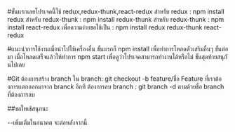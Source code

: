 #ขั้นเเรกเลยโปรเจคนี้ใช้ redux,redux-thunk,react-redux
สำหรับ redux : npm install redux
สำหรับ redux-thunk : npm install redux-thunk
สำหรับ redux-thunk : npm install react-redux
เพื่อความง่ายขอใช้เป็น : npm install redux redux-thunk react-redux

#เเนะนำการใช้งานเมื่อนำไปใช้เครื่องอื่น
 ขั้นเเรกก็ npm install เพื่อทำการโหลดตัวเสริมอื่นๆ
 ขั้นต่อมา เมื่อโหลดเสร็จเเล้วให้ทำการ npm start เพื่อดูว่าโปรเจคสามารถทำงานได้หรือไม่
 ขั้นสุดท้ายสนุกันไปเลย

#Git
ต้องการสร้าง branch ใน branch: git checkout -b feature/ชื่อ Feature ที่เราต้องการเเตกออกมาจาก branck อีกที
ต้องการลบ branch :  git branch -d ตามด้วยชื่อ branch ที่ต้องการลบ

##ขอใหเช้สนุกนะ


--เพิ่มเติ่มในอนาคต จะต่อหลังจากนี้
